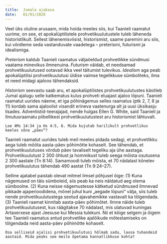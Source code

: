 ```yaml
---
title:  Jumala ajakava
date:   01/01/2020
---
```



Veel üks oluline arusaam, mida hoida meeles siis, kui Taanieli raamatut uurime, on see, et apokalüptilistele prohvetikuulutustele tuleb läheneda historistlikult. Sellest lähenemisviisist, historismist, saame paremini aru siis, kui võrdleme seda vastanduvate vaadetega – preterismi, futurismi ja idealismiga.

_Preterism_ kaldub Taanieli raamatus väljaöeldud prohvetlikke sündmusi vaatama minevikus ilmnenuina. _Futurism_ väidab, et needsamad prohvetikuulutused ootavad ikka veel täitumist tulevikus. _Idealism_ aga peab apokalüptilisi prohvetikuulutusi üldise vaimse tegelikkuse sümboliteks, ilma et need midagi ajaloos tähendaksid.

_Historism_ seevastu saab aru, et apokalüptilistes prohvetikuulutustes käsitleb Jumal ajalugu selle katkematus kulus prohveti eluajast ajaloo lõpuni. Taanieli raamatut uurides näeme, et iga põhinägemus selles raamatus (ptk 2, 7, 8 ja 11) kordab sama ajaloolist visandit erineva vaatenurga alt ja uusi üksikasju lisades. Adventistid-teerajajad, nende hulgas Ellen G. White, said Taanieli ja Ilmutusraamatu piibellikest prohvetikuulutustest aru historismist lähtuvalt.

`Loe 4Ms 14:34 ja Hs 4:5, 6. Mida kujutab harilikult prohvetlikus keeles sõna „päev“?`

Taanieli raamatut uurides tuleb meil meeles pidada sedagi, et prohvetlikku aega tuleb mõõta aasta-päev põhimõtte kohaselt. See tähendab, et prohvetikuulutuses võrdub päev tavaliselt tegeliku aja ühe aastaga. Prohvetikuulutust 2 300 õhtust ja hommikust tuleb seega mõista osutusena 2 300 aastale (Tn 8:14). Samamoodi tuleb mõista, et 70 nädalast kõnelev prohvetikuulutus tähendab 490 aastat (Tn 9:24–27).

Selline ajatabel paistab olevat mitmel ilmsel põhjusel õige: (1) Kuna nägemused on täis sümboleid, siis peab ka neis näidatud aeg olema sümboolne. (2) Kuna neisse nägemustesse kätketud sündmused ilmnevad pikkade ajaperioodidena, mõnel juhul kuni „aegade lõpuni“ välja, siis tuleb nende prohvetikuulutustega seotud ajavahemikke vastavalt ka tõlgendada. (3) Taanieli raamat kinnitab aasta-päev põhimõtet. Ilmne näide tuleb prohvetikuulutusest, kus räägitakse 70 nädalast, mis ulatuvad kuningas Artaxerxese ajast Jeesuse kui Messia tulekuni. Nii et kõige selgem ja õigem tee Taanieli raamatus antud prohvetlike ajalõikude mõtestamiseks on tõlgendada neid aasta-päev põhimõtte kohaselt.

`Osa selliseid ajalisi prohvetikuulutusi hõlmab sadu, lausa tuhandeid aastaid. Mida peaks see meile õpetama kannatlikkuse kohta?`
